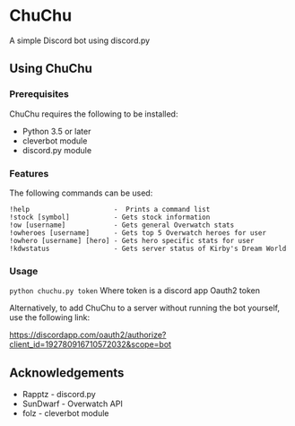 # ChuChu
A simple Discord bot using discord.py

## Using ChuChu

### Prerequisites
ChuChu requires the following to be installed:
* Python 3.5 or later
* cleverbot module
* discord.py module

### Features
The following commands can be used:
```
!help                     -  Prints a command list
!stock [symbol]           - Gets stock information
!ow [username]            - Gets general Overwatch stats
!owheroes [username]      - Gets top 5 Overwatch heroes for user
!owhero [username] [hero] - Gets hero specific stats for user
!kdwstatus                - Gets server status of Kirby's Dream World
```

### Usage
`python chuchu.py token`
Where token is a discord app Oauth2 token

Alternatively, to add ChuChu to a server without
running the bot yourself, use the following link:

https://discordapp.com/oauth2/authorize?client_id=192780916710572032&scope=bot

## Acknowledgements
* Rapptz - discord.py
* SunDwarf - Overwatch API
* folz - cleverbot module
